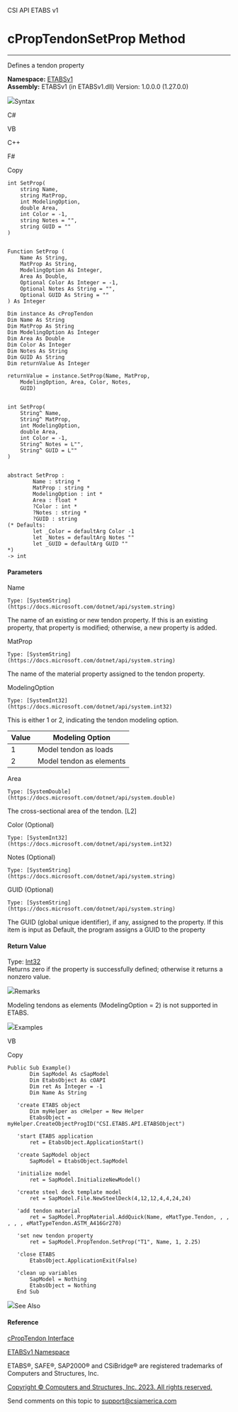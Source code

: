 ﻿

CSI API ETABS v1

# cPropTendonSetProp Method  
  
---  
  
Defines a tendon property

**Namespace:** [ETABSv1](2780f1b8-2033-5289-2298-1cdb2a7508d9.htm)  
**Assembly:** ETABSv1 (in ETABSv1.dll) Version: 1.0.0.0 (1.27.0.0)

![](../icons/SectionExpanded.png)Syntax

C#

VB

C++

F#

Copy

    
    
    int SetProp(
    	string Name,
    	string MatProp,
    	int ModelingOption,
    	double Area,
    	int Color = -1,
    	string Notes = "",
    	string GUID = ""
    )
    
    
    Function SetProp ( 
    	Name As String,
    	MatProp As String,
    	ModelingOption As Integer,
    	Area As Double,
    	Optional Color As Integer = -1,
    	Optional Notes As String = "",
    	Optional GUID As String = ""
    ) As Integer
    
    Dim instance As cPropTendon
    Dim Name As String
    Dim MatProp As String
    Dim ModelingOption As Integer
    Dim Area As Double
    Dim Color As Integer
    Dim Notes As String
    Dim GUID As String
    Dim returnValue As Integer
    
    returnValue = instance.SetProp(Name, MatProp, 
    	ModelingOption, Area, Color, Notes, 
    	GUID)
    
    
    int SetProp(
    	String^ Name, 
    	String^ MatProp, 
    	int ModelingOption, 
    	double Area, 
    	int Color = -1, 
    	String^ Notes = L"", 
    	String^ GUID = L""
    )
    
    
    abstract SetProp : 
            Name : string * 
            MatProp : string * 
            ModelingOption : int * 
            Area : float * 
            ?Color : int * 
            ?Notes : string * 
            ?GUID : string 
    (* Defaults:
            let _Color = defaultArg Color -1
            let _Notes = defaultArg Notes ""
            let _GUID = defaultArg GUID ""
    *)
    -> int 
    

#### Parameters

Name

    Type: [SystemString](https://docs.microsoft.com/dotnet/api/system.string)  
The name of an existing or new tendon property. If this is an existing
property, that property is modified; otherwise, a new property is added.

MatProp

    Type: [SystemString](https://docs.microsoft.com/dotnet/api/system.string)  
The name of the material property assigned to the tendon property.

ModelingOption

    Type: [SystemInt32](https://docs.microsoft.com/dotnet/api/system.int32)  
This is either 1 or 2, indicating the tendon modeling option.

Value| Modeling Option  
---|---  
1| Model tendon as loads  
2| Model tendon as elements  
  
Area

    Type: [SystemDouble](https://docs.microsoft.com/dotnet/api/system.double)  
The cross-sectional area of the tendon. [L2]

Color (Optional)

    Type: [SystemInt32](https://docs.microsoft.com/dotnet/api/system.int32)  

Notes (Optional)

    Type: [SystemString](https://docs.microsoft.com/dotnet/api/system.string)  

GUID (Optional)

    Type: [SystemString](https://docs.microsoft.com/dotnet/api/system.string)  
The GUID (global unique identifier), if any, assigned to the property. If this
item is input as Default, the program assigns a GUID to the property

#### Return Value

Type: [Int32](https://docs.microsoft.com/dotnet/api/system.int32)  
Returns zero if the property is successfully defined; otherwise it returns a
nonzero value.

![](../icons/SectionExpanded.png)Remarks

Modeling tendons as elements (ModelingOption = 2) is not supported in ETABS.

![](../icons/SectionExpanded.png)Examples

VB

Copy

    
    
    Public Sub Example()
           Dim SapModel As cSapModel
           Dim EtabsObject As cOAPI
           Dim ret As Integer = -1
           Dim Name As String
    
       'create ETABS object
           Dim myHelper as cHelper = New Helper
           EtabsObject = myHelper.CreateObjectProgID("CSI.ETABS.API.ETABSObject")
    
       'start ETABS application
           ret = EtabsObject.ApplicationStart()
    
       'create SapModel object
           SapModel = EtabsObject.SapModel
    
       'initialize model
           ret = SapModel.InitializeNewModel()
    
       'create steel deck template model
           ret = SapModel.File.NewSteelDeck(4,12,12,4,4,24,24)
    
       'add tendon material
           ret = SapModel.PropMaterial.AddQuick(Name, eMatType.Tendon, , , , , , eMatTypeTendon.ASTM_A416Gr270)
    
       'set new tendon property
           ret = SapModel.PropTendon.SetProp("T1", Name, 1, 2.25)
    
       'close ETABS
           EtabsObject.ApplicationExit(False)
    
       'clean up variables
           SapModel = Nothing
           EtabsObject = Nothing
       End Sub

![](../icons/SectionExpanded.png)See Also

#### Reference

[cPropTendon Interface](086f87a2-2b98-d01d-90f8-1dd5d276b0de.htm)

[ETABSv1 Namespace](2780f1b8-2033-5289-2298-1cdb2a7508d9.htm)

ETABS®, SAFE®, SAP2000® and CSiBridge® are registered trademarks of Computers
and Structures, Inc.  

[Copyright © Computers and Structures, Inc. 2023. All rights
reserved.](http://www.csiamerica.com)

Send comments on this topic to
[support@csiamerica.com](mailto:support%40csiamerica.com?Subject=CSI%20API%20ETABS%20v1)

